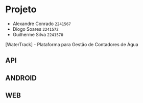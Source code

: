 # Projeto
 * Alexandre Conrado `2241567`
 * Diogo Soares `2241572`
 * Guilherme Silva `2241570`

[WaterTrack] - Plataforma para Gestão de Contadores de Água

## API

## ANDROID

## WEB
